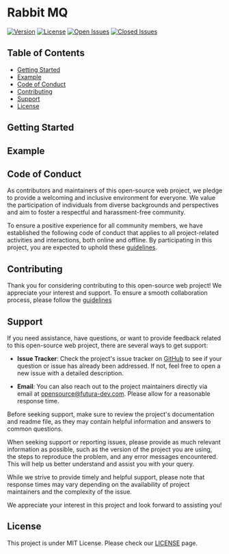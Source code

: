 # Rabbit MQ


[![Version](https://img.shields.io/github/v/release/futura-dev/rabbitmq-nest)](https://github.com/futura-dev/rabbitmq-nest)
[![License](https://img.shields.io/github/license/futura-dev/rabbitmq-nest)](https://github.com/futura-dev/rabbitmq-nest/blob/main/LICENSE)
[![Open Issues](https://img.shields.io/github/issues/futura-dev/rabbitmq-nest)](https://github.com/futura-dev/rabbitmq-nest/issues?q=is%3Aissue+is%3Aopen)
[![Closed Issues](https://img.shields.io/github/issues-closed/futura-dev/rabbitmq-nest)](https://github.com/futura-dev/rabbitmq-nest/issues?q=is%3Aissue+is%3Aclosed)


## Table of Contents
- [Getting Started](#getting-started)
- [Example](#example)
- [Code of Conduct](#code-of-conduct)
- [Contributing](#contributing)
- [Support](#support)
- [License](#license)

## Getting Started

## Example

## Code of Conduct
As contributors and maintainers of this open-source web project, we pledge to provide a welcoming and inclusive environment for everyone. We value the participation of individuals from diverse backgrounds and perspectives and aim to foster a respectful and harassment-free community.

To ensure a positive experience for all community members, we have established the following code of conduct that applies to all project-related activities and interactions, both online and offline. By participating in this project, you are expected to uphold these [guidelines](https://github.com/futura-dev/rabbitmq-nest/blob/main/CODE_OF_CONDUCT.md).

## Contributing
Thank you for considering contributing to this open-source web project! We appreciate your interest and support. To ensure a smooth collaboration process, please follow the [guidelines](https://github.com/futura-dev/rabbitmq-nest/blob/main/CONTRIBUTING.md)

## Support

If you need assistance, have questions, or want to provide feedback related to this open-source web project, there are several ways to get support:

- **Issue Tracker**: Check the project's issue tracker on [GitHub](https://github.com/futura-dev/rabbitmq-nest/issues) to see if your question or issue has already been addressed. If not, feel free to open a new issue with a detailed description.

- **Email**: You can also reach out to the project maintainers directly via email at opensource@futura-dev.com. Please allow for a reasonable response time.

Before seeking support, make sure to review the project's documentation and readme file, as they may contain helpful information and answers to common questions.

When seeking support or reporting issues, please provide as much relevant information as possible, such as the version of the project you are using, the steps to reproduce the problem, and any error messages encountered. This will help us better understand and assist you with your query.

While we strive to provide timely and helpful support, please note that response times may vary depending on the availability of project maintainers and the complexity of the issue.

We appreciate your interest in this project and look forward to assisting you!

## License
This project is under MIT License. Please check our [LICENSE](https://github.com/futura-dev/rabbitmq-nest/blob/main/LICENSE) page.

